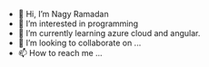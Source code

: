 - 👋 Hi, I’m Nagy Ramadan 
- 👀 I’m interested in programming
- 🌱 I’m currently learning azure cloud and angular.
- 💞️ I’m looking to collaborate on ...
- 📫 How to reach me ...

<!---
nramadanqntc/nramadanqntc is a ✨ special ✨ repository because its `README.md` (this file) appears on your GitHub profile.
You can click the Preview link to take a look at your changes.
--->
